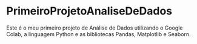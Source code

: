# PrimeiroProjetoAnaliseDeDados
Este é o meu primeiro projeto de Análise de Dados utilizando o Google Colab, a linguagem Python e as bibliotecas Pandas, Matplotlib e Seaborn.
